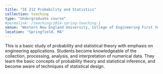 ```yaml
---
title: "IE 212 Probability and Statistics"
collection: teaching
type: "Undergraduate course"
#permalink: /teaching/2014-spring-teaching-1
venue: "Western New England University, College of Engineering First Year Program, Spring 2024, Spring 2025"
location: "Springfield, MA"
---
```


This is a basic study of probability and statistical theory with emphasis on engineering applications. Students become knowledgeable of the collection, processing, analysis, and interpretation of numerical data. They learn the basic concepts of probability theory and statistical inference, and become aware of techniques of statistical design.
